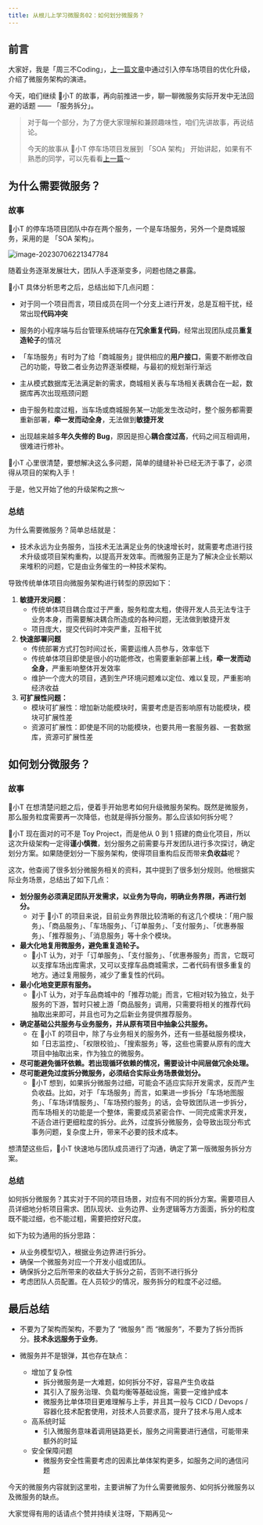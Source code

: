 ```yaml
---
title: 从根儿上学习微服务02：如何划分微服务？
---
```


## **前言**

大家好，我是「周三不Coding」，[上一篇文章](https://juejin.cn/post/7251905625467142201)中通过引入停车场项目的优化升级，介绍了微服务架构的演进。

今天，咱们继续 👦小T 的故事，再向前推进一步，聊一聊微服务实际开发中无法回避的话题 —— 「服务拆分」。

>   对于每一个部分，为了方便大家理解和兼顾趣味性，咱们先讲故事，再说结论。
>
>   今天的故事从 👦小T 停车场项目发展到 「SOA 架构」 开始讲起，如果有不熟悉的同学，可以先看看[上一篇](https://juejin.cn/post/7251905625467142201)～

## 为什么需要微服务？

### 故事

👦小T 的停车场项目团队中存在两个服务，一个是车场服务，另外一个是商城服务，采用的是 「SOA 架构」。

![image-20230706221347784](https://lty-image-bed.oss-cn-shenzhen.aliyuncs.com/blog/image-20230706221347784.png)

随着业务逐渐发展壮大，团队人手逐渐变多，问题也随之暴露。

👦小T 具体分析思考之后，总结出如下几点问题：

-   对于同一个项目而言，项目成员在同一个分支上进行开发，总是互相干扰，经常出现**代码冲突**
-   服务的小程序端与后台管理系统端存在**冗余重复代码**，经常出现团队成员**重复造轮子**的情况
-   「车场服务」有时为了给「商城服务」提供相应的**用户接口**，需要不断修改自己的功能，导致二者业务边界逐渐模糊，与最初的规划渐行渐远
-   主从模式数据库无法满足新的需求，商城相关表与车场相关表耦合在一起，数据库再次出现瓶颈问题
-   由于服务粒度过粗，当车场或商城服务某一功能发生改动时，整个服务都需要重新部署，**牵一发而动全身**，无法做到**敏捷开发**

-   出现越来越多**年久失修的 Bug**，原因是担心**耦合度过高**，代码之间互相调用，很难进行修补。

👦小T 心里很清楚，要想解决这么多问题，简单的缝缝补补已经无济于事了，必须得从项目的架构入手！

于是，他又开始了他的升级架构之旅～

### 总结

为什么需要微服务？简单总结就是：

-   技术永远为业务服务，当技术无法满足业务的快速增长时，就需要考虑进行技术升级或项目架构重构，以提高开发效率。而微服务正是为了解决企业长期以来堆积的问题，它是由业务催生的一种技术架构。

导致传统单体项目向微服务架构进行转型的原因如下：

1.   **敏捷开发问题**：
     -   传统单体项目耦合度过于严重，服务粒度太粗，使得开发人员无法专注于业务本身，而需要解决耦合所造成的各种问题，无法做到敏捷开发
     -   项目庞大，提交代码时冲突严重，互相干扰
2.   **快速部署问题**
     -   传统部署方式打包时间过长，需要运维人员参与，效率低下
     -   传统单体项目即使是很小的功能修改，也需要重新部署上线，**牵一发而动全身**，严重影响整体开发效率
     -   维护一个庞大的项目，遇到生产环境问题难以定位、难以复现，严重影响经济收益
3.   **可扩展性问题：**
     -   模块可扩展性：增加新功能模块时，需要考虑是否影响原有功能模块，模块可扩展性差
     -   资源可扩展性：即使是不同的功能模块，也要共用一套服务器、一套数据库，资源可扩展性差

## 如何划分微服务？

### 故事

👦小T 在想清楚问题之后，便着手开始思考如何升级微服务架构。既然是微服务，那么服务粒度需要再一次降低，也就是得拆分服务。那么应该如何拆分呢？

👦小T 现在面对的可不是 Toy Project，而是他从 0 到 1 搭建的商业化项目，所以这次升级架构一定得**谨小慎微**，划分服务之前需要与开发团队进行多次探讨，确定划分方案。如果随便划分一下服务架构，使得项目重构后反而带来**负收益**呢？

这次，他查阅了很多划分微服务相关的资料，其中提到了很多划分规则。他根据实际业务场景，总结出了如下几点：

-   **划分服务必须满足团队开发需求，以业务为导向，明确业务界限，再进行划分。**
    -   对于 👦小T 的项目来说，目前业务界限比较清晰的有这几个模块：「用户服务」、「商品服务」、「车场服务」、「订单服务」、「支付服务」、「优惠券服务」、「推荐服务」、「消息服务」等十余个模块。
-   **最大化地复用微服务，避免重复造轮子。**
    -   👦小T 认为，对于「订单服务」、「支付服务」、「优惠券服务」而言，它既可以支撑车场出库需求，又可以支撑车品商城需求，二者代码有很多重复的地方。通过复用服务，减少了重复性的代码。
-   **最小化地变更原有服务。**
    -   👦小T 认为，对于车品商城中的「推荐功能」而言，它相对较为独立，处于服务的下游，暂时只被上游「商品服务」调用，只需要将相关的推荐代码抽取出来即可，并且也可为之后新业务提供推荐服务。
-   **确定基础公共服务与业务服务，并从原有项目中抽象公共服务。**
    -   在 👦小T 的项目中，除了与业务相关的服务外，还有一些基础服务模块，如「日志监控」、「权限校验」、「搜索服务」等，这些也需要从原有的庞大项目中抽取出来，作为独立的微服务。
-   **尽可能避免循环依赖。若出现循环依赖的情况，需要设计中间层做冗余处理。**
-   **尽可能避免过度拆分微服务，必须结合实际业务场景做划分。**
    -   👦小T 想到，如果拆分微服务过细，可能会不适应实际开发需求，反而产生负收益。比如，对于「车场服务」而言，如果进一步拆分「车场地图服务」、「车场详情服务」、「车场预约服务」的话，会导致团队进一步拆分，而车场相关的功能是一个整体，需要成员紧密合作、一同完成需求开发，不适合进行更细粒度的拆分。此外，过度拆分微服务，会导致出现分布式事务问题，复杂度上升，带来不必要的技术成本。

想清楚这些后，👦小T 快速地与团队成员进行了沟通，确定了第一版微服务拆分方案。

### 总结

如何拆分微服务？其实对于不同的项目场景，对应有不同的拆分方案。需要项目人员详细地分析项目需求、团队现状、业务边界、业务逻辑等方方面面，拆分的粒度既不能过细，也不能过粗，需要把控好尺度。

如下为较为通用的拆分思路：

-   从业务模型切入，根据业务边界进行拆分。
-   确保一个微服务对应一个开发小组或团队。
-   确保拆分之后所带来的收益大于拆分之前，否则不进行拆分
-   考虑团队人员配置。在人员较少的情况，服务拆分的粒度不必过细。

## 最后总结

-   不要为了架构而架构，不要为了 “微服务” 而 “微服务”，不要为了拆分而拆分。**技术永远服务于业务**。

-   微服务并不是银弹，其也存在缺点：
    -   增加了复杂性
        -   拆分微服务是一大难题，如何拆分不好，容易产生负收益
        -   其引入了服务治理、负载均衡等基础设施，需要一定维护成本
        -   微服务比单体项目更难理解与上手，并且其一般与 CICD / Devops / 容器化技术配套使用，对技术人员要求高，提升了技术与用人成本
    -   高系统时延
        -   引入微服务意味着调用链路更长，服务之间需要进行通信，可能带来额外的时延
    -   安全保障问题
        -   微服务安全性需要考虑的因素比单体架构更多，如服务之间的通信问题

今天的微服务内容就到这里啦，主要讲解了为什么需要微服务、如何拆分微服务以及微服务的缺点。

大家觉得有用的话请点个赞并持续关注呀，下期再见～